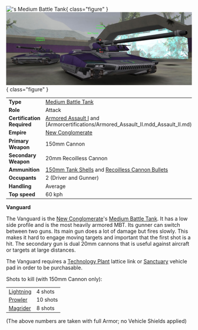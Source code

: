 !['s
[Medium Battle Tank](../items/Medium_Battle_Tank.md)](../images/Vanguard.jpg){ class="figure" } ![](../images/Vanguards.jpg){ class="figure" }

|                            |                                                                                                                                        |
| -------------------------- | -------------------------------------------------------------------------------------------------------------------------------------- |
| **Type**                   | [Medium Battle Tank](../items/Medium_Battle_Tank.md)                                                                                   |
| **Role**                   | Attack                                                                                                                                 |
| **Certification Required** | [Armored Assault I](../certifications/Armored_Assault_I.md) and [Armorcertifications/Armored_Assault_II.mdd_Assault_II.md)             |
| **Empire**                 | [New Conglomerate](../terminology/New_Conglomerate.md)                                                                                         |
| **Primary Weapon**         | 150mm Cannon                                                                                                                           |
| **Secondary Weapon**       | 20mm Recoilless Cannon                                                                                                                 |
| **Ammunition**             | [150mm Tank Shells](<../ammunition/Tank_Shell_(150mm).md>) and [Recoilless Cannon Bullets](../ammunition/Recoilless_Cannon_Bullets.md) |
| **Occupants**              | 2 (Driver and Gunner)                                                                                                                  |
| **Handling**               | Average                                                                                                                                |
| **Top speed**              | 60 kph                                                                                                                                 |

**Vanguard**

The Vanguard is the [New Conglomerate](../terminology/New_Conglomerate.md)'s
[Medium Battle Tank](../items/Medium_Battle_Tank.md). It has a low side profile
and is the most heavily armored MBT. Its gunner can switch between two guns. Its
main gun does a lot of damage but fires slowly. This makes it hard to engage
moving targets and important that the first shot is a hit. The secondary gun is
dual 20mm cannons that is useful against aircraft or targets at large distances.

The Vanguard requires a [Technology Plant](../locations/Technology_Plant.md)
lattice link or [Sanctuary](../locations/Sanctuary.md) vehicle pad in order to
be purchasable.

Shots to kill (with 150mm Cannon only):

|                           |          |
| ------------------------- | -------- |
| [Lightning](Lightning.md) | 4 shots  |
| [Prowler](Prowler.md)     | 10 shots |
| [Magrider](Magrider.md)   | 8 shots  |

(The above numbers are taken with full Armor; no Vehicle Shields applied)
